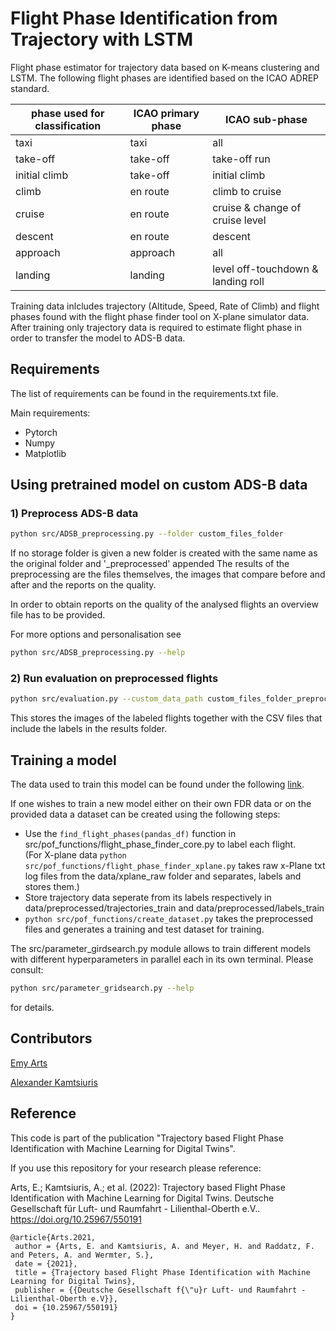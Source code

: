 # Flight Phase Identification from Trajectory with LSTM

Flight phase estimator for trajectory data based on K-means clustering and LSTM.
The following flight phases are identified based on the ICAO ADREP standard.


phase used for classification |ICAO primary phase| ICAO sub-phase |
---|---|---|
taxi | taxi | all
take-off | take-off | take-off run
initial climb | take-off | initial climb
climb | en route | climb to cruise
cruise | en route | cruise & change of cruise level
descent | en route | descent
approach | approach | all
landing | landing | level off-touchdown & landing roll 

Training data inlcludes trajectory (Altitude, Speed, Rate of Climb) and flight phases found with the flight phase finder tool on X-plane simulator data. 
After training only trajectory data is required to estimate flight phase in order to transfer the model to ADS-B data.

## Requirements
The list of requirements can be found in the requirements.txt file.

Main requirements:
- Pytorch
- Numpy
- Matplotlib

## Using pretrained model on custom ADS-B data

### 1) Preprocess ADS-B data

```bash
python src/ADSB_preprocessing.py --folder custom_files_folder
```

If no storage folder is given a new folder is created with the same name as the original folder and '_preprocessed' appended
The results of the preprocessing are the files themselves, the images that compare before and after and the reports on the quality.

In order to obtain reports on the quality of the analysed flights an overview file has to be provided.

For more options and personalisation see
```bash
python src/ADSB_preprocessing.py --help
```

### 2) Run evaluation on preprocessed flights

```bash
python src/evaluation.py --custom_data_path custom_files_folder_preprocessed/csvs
```

This stores the images of the labeled flights together with the CSV files that include the labels in the results folder.

## Training a model

The data used to train this model can be found under the following <a href="https://zenodo.org/records/11126713">link</a>.

If one wishes to train a new model either on their own FDR data or on the provided data a dataset can be created using the following steps:
- Use the ```find_flight_phases(pandas_df)``` function in src/pof_functions/flight_phase_finder_core.py to label each flight.\
(For X-plane data  ```python src/pof_functions/flight_phase_finder_xplane.py``` takes raw x-Plane txt log files from the data/xplane_raw folder and separates, labels and stores them.)
- Store trajectory data seperate from its labels respectively in data/preprocessed/trajectories_train and data/preprocessed/labels_train
- ```python src/pof_functions/create_dataset.py``` takes the preprocessed files and generates a training and test dataset for training.
  
The src/parameter_girdsearch.py module allows to train different models with different hyperparameters in parallel each in its own terminal. Please consult:

```bash
python src/parameter_gridsearch.py --help
```

for details.


## Contributors
<a href="https://github.com/EmyArts-DLR">Emy Arts</a>

<a href="https://github.com/AlexanderKamtsiuris">Alexander Kamtsiuris</a>

## Reference
This code is part of the publication "Trajectory based Flight Phase Identification with Machine Learning for Digital Twins".

If you use this repository for your research please reference:

Arts, E.; Kamtsiuris, A.; et al. (2022): Trajectory based Flight Phase Identification with Machine Learning for Digital Twins. Deutsche Gesellschaft für Luft- und Raumfahrt - Lilienthal-Oberth e.V.. https://doi.org/10.25967/550191       

```
@article{Arts.2021,
 author = {Arts, E. and Kamtsiuris, A. and Meyer, H. and Raddatz, F. and Peters, A. and Wermter, S.},
 date = {2021},
 title = {Trajectory based Flight Phase Identification with Machine Learning for Digital Twins},
 publisher = {{Deutsche Gesellschaft f{\"u}r Luft- und Raumfahrt - Lilienthal-Oberth e.V}},
 doi = {10.25967/550191}
}
```

